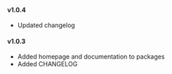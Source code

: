 #### v1.0.4

- Updated changelog

#### v1.0.3

- Added homepage and documentation to packages
- Added CHANGELOG